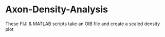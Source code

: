 # Axon-Density-Analysis
These FIJI &amp; MATLAB scripts take an OIB file and create a scaled density plot
